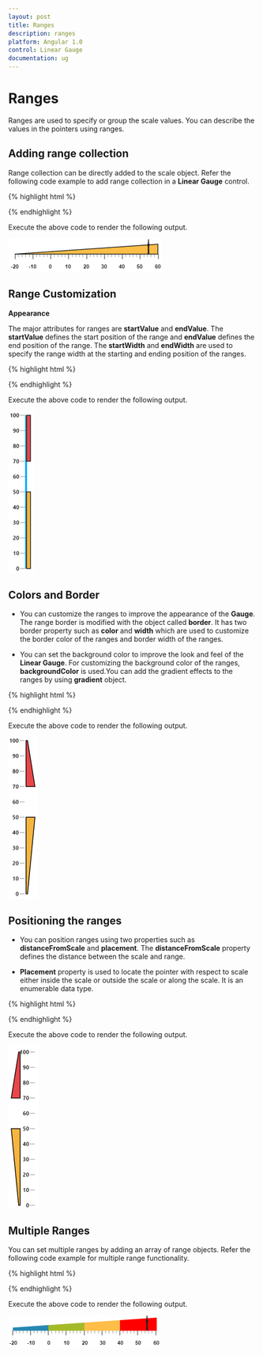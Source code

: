 ```yaml
---
layout: post
title: Ranges
description: ranges 
platform: Angular 1.0
control: Linear Gauge
documentation: ug
---
```


# Ranges 

Ranges are used to specify or group the scale values. You can describe the values in the pointers using ranges. 

## Adding range collection

Range collection can be directly added to the scale object. Refer the following code example to add range collection in a **Linear Gauge** control. 

{% highlight html %}

<html xmlns="http://www.w3.org/1999/xhtml" lang="en" ng-app="LinearGaugeApp">
    <head>
        <title>Essential Studio for AngularJS: LinearGauge</title>
        <!--CSS and Script file References -->
    </head>
    <body ng-controller="LinearGaugeCtrl">
        <div id="linearframe">
                 <ej-lineargauge   e-enableanimation="false" e-width="600" e-height="150" 
                 e-orientation="Horizontal" e-labelColor="black">
                 <e-scales>
                 <e-scale e-width="0"  e-backgroundcolor="#AEC75F"  e-direction="clockwise" 
                 e-minimum="-20" e-maximum="60" e-border-color="transparent" e-border-width="0" 
                 e-showBarPointers="false" e-showRanges="true" >
                 <e-markerpointers>
                 <e-markerpointer  e-width="3" e-length="30" e-backgroundcolor="#FEBE48" e-type="star" 
                 e-distancefromscale="20" e-placement="near" e-value="55">
                 </e-markerpointer>
                 </e-markerpointers>
                 <e-labels>
                 <e-label e-angle="90" e-distancefromscale-x="0" e-distancefromscale-y="50"></e-label>
                 </e-labels>
                 <e-ticks>
                 <e-tick e-type="majorinterval" e-width="2" e-color="#8c8c8c" e-distancefromscale-x="25" 
                 e-distancefromscale-y="-1"></e-tick>
                 <e-tick e-type="minorinterval" e-width="1" e-height="6" e-color="#8c8c8c" 
                 e-distancefromscale-x="25" e-distancefromscale-y="-1"></e-tick>
                 </e-ticks>
                 <e-ranges>
                 <e-range e-startvalue="-20" e-endValue="60" e-startwidth="0" e-endwidth="20" 
                 e-placement="near" e-distancefromscale="20" e-backgroundcolor="#FEBE48"></e-range>
                 </e-ranges>
                 </e-scale>
                 </e-scales>
                 </ej-lineargauge>
        </div>
        <script>
        angular.module('LinearGaugeApp', ['ejangular'])
        .controller('LinearGaugeCtrl', function ($scope) {
         });
    </script>
    </body>
</html>


{% endhighlight %}



Execute the above code to render the following output.


![](Ranges_images/Ranges_img1.png)

## Range Customization

**Appearance**

The major attributes for ranges are **startValue** and **endValue**. The **startValue** defines the start position of the range and **endValue** defines the end position of the range. The **startWidth** and **endWidth** are used to specify the range width at the starting and ending position of the ranges.


{% highlight html %}

<html xmlns="http://www.w3.org/1999/xhtml" lang="en" ng-app="LinearGaugeApp">
    <head>
        <title>Essential Studio for AngularJS: LinearGauge</title>
        <!--CSS and Script file References -->
    </head>
    <body ng-controller="LinearGaugeCtrl">
        <div id="linearframe">
                 <ej-lineargauge  e-width="500" e-labelColor="#8c8c8c">
                 <e-scales>
                 <e-scale e-width="4" e-backgroundcolor="#10ADF5" e-position-x="50" e-position-y="50" 
                 e-length="310" e-border-color="transparent" e-border-width="0" 
                 e-showMarkerPointers="false" e-showRanges="true"e-showScaleBar="true">
                 <e-labels>
                 <e-label e-font-fontStyle="bold" e-font-fontFamily="Segoe UI" e-font-size="11px" 
                 e-distancefromscale-x="-12" ></e-label>
                 </e-labels>
                 <e-ticks>
                 <e-tick e-type="majorinterval" e-width="1" e-color="#8c8c8c"></e-tick>
                 </e-ticks>
                 <e-ranges>
                 <e-range e-startvalue="0" e-endValue="50" e-startwidth="8" e-endwidth="8" 
                 e-distancefromscale="5" e-backgroundcolor="#F6B53F"></e-range>
                 <e-range e-startvalue="70" e-endValue="100" e-startwidth="8" e-endwidth="8" 
                 e-distancefromscale="5" e-backgroundcolor="#E94649"></e-range>
                 </e-ranges>
                 </e-scale>
                 </e-scales>
                 </ej-lineargauge>
        </div>
        <script>
        angular.module('LinearGaugeApp', ['ejangular'])
        .controller('LinearGaugeCtrl', function ($scope) {
         });
    </script>
    </body>
</html>

{% endhighlight %}



Execute the above code to render the following output.



![](Ranges_images/Ranges_img2.png)

## Colors and Border

* You can customize the ranges to improve the appearance of the **Gauge**. The range border is modified with the object called **border**. It has two border property such as **color** and **width** which are used to customize the border color of the ranges and border width of the ranges. 

* You can set the background color to improve the look and feel of the **Linear Gauge**. For customizing the background color of the ranges, **backgroundColor** is used.You can add the gradient effects to the ranges by using **gradient** object.


{% highlight html %}

<html xmlns="http://www.w3.org/1999/xhtml" lang="en" ng-app="LinearGaugeApp">
    <head>
        <title>Essential Studio for AngularJS: LinearGauge</title>
        <!--CSS and Script file References -->
    </head>
    <body ng-controller="LinearGaugeCtrl">
        <div id="linearframe">
                 <ej-lineargauge  e-width="500" e-labelColor="#8c8c8c">
                 <e-scales>
                 <e-scale e-width="4" e-backgroundcolor="transparent" e-position-x="50" e-position-y="50" 
                 e-length="310" e-border-color="transparent" e-border-width="0" e-showMarkerPointers="false" 
                 e-showRanges="true"e-showScaleBar="true">
                 <e-labels>
                 <e-label e-font-fontStyle="bold" e-font-fontFamily="Segoe UI" e-font-size="11px" 
                 e-distancefromscale-x="-12" ></e-label>
                 </e-labels>
                 <e-ticks>
                 <e-tick e-type="majorinterval" e-width="1" e-color="#8c8c8c"></e-tick>
                 </e-ticks>
                 <e-ranges>
                 <e-range e-startvalue="0" e-endValue="50" e-startwidth="3" e-endwidth="18" 
                 e-distancefromscale="10" e-border-color="black" e-backgroundcolor="#F6B53F"></e-range>
                 <e-range e-startvalue="70" e-endValue="100" e-startwidth="18" e-endwidth="3" 
                 e-distancefromscale="10" e-backgroundcolor="#E94649" e-border-color="black"></e-range>
                 </e-ranges>
                 </e-scale>
                 </e-scales>
                 </ej-lineargauge>
        </div>
        <script>
        angular.module('LinearGaugeApp', ['ejangular'])
        .controller('LinearGaugeCtrl', function ($scope) {
         });
    </script>
    </body>
</html>



{% endhighlight %}



Execute the above code to render the following output.

![](Ranges_images/Ranges_img3.png)

## Positioning the ranges

* You can position ranges using two properties such as **distanceFromScale** and **placement**. The **distanceFromScale** property defines the distance between the scale and range. 

* **Placement** property is used to locate the pointer with respect to scale either inside the scale or outside the scale or along the scale. It is an enumerable data type. 


{% highlight html %}

<html xmlns="http://www.w3.org/1999/xhtml" lang="en" ng-app="LinearGaugeApp">
    <head>
        <title>Essential Studio for AngularJS: LinearGauge</title>
        <!--CSS and Script file References -->
    </head>
    <body ng-controller="LinearGaugeCtrl">
        <div id="linearframe">
                 <ej-lineargauge  e-width="500" e-labelColor="#8c8c8c">
                 <e-scales>
                 <e-scale e-width="4"  e-backgroundcolor="transparent" e-position-x="50" 
                 e-position-y="50" e-length="310" e-border-color="transparent" e-border-width="0" 
                 e-showMarkerPointers="false" e-showRanges="true"e-showScaleBar="true">
                 <e-labels>
                 <e-label e-font-fontStyle="bold" e-font-fontFamily="Segoe UI" e-font-size="11px" 
                 e-distancefromscale-x="-12" ></e-label>
                 </e-labels>
                 <e-ticks>
                 <e-tick e-type="majorinterval" e-width="1" e-color="#8c8c8c"></e-tick>
                 </e-ticks>
                 <e-ranges>
                 <e-range e-startvalue="0" e-endValue="50" e-startwidth="3" e-endwidth="18" 
                 e-distancefromscale="-30" e-placement="near" e-border-color="black" 
                 e-backgroundcolor="#F6B53F"></e-range>
                 <e-range e-startvalue="70" e-endValue="100" e-startwidth="18" e-endwidth="3" 
                 e-distancefromscale="-30" e-placement="near" e-backgroundcolor="#E94649" 
                 e-border-color="black"></e-range>
                 </e-ranges>
                 </e-scale>
                 </e-scales>
                 </ej-lineargauge>
        </div>
        <script>
        angular.module('LinearGaugeApp', ['ejangular'])
        .controller('LinearGaugeCtrl', function ($scope) {
         });
    </script>
    </body>
</html>


{% endhighlight %}



Execute the above code to render the following output.

![](Ranges_images/Ranges_img4.png)

## Multiple Ranges

You can set multiple ranges by adding an array of range objects. Refer the following code example for multiple range functionality.

{% highlight html %}

<html xmlns="http://www.w3.org/1999/xhtml" lang="en" ng-app="LinearGaugeApp">
    <head>
        <title>Essential Studio for AngularJS: LinearGauge</title>
        <!--CSS and Script file References -->
    </head>
    <body ng-controller="LinearGaugeCtrl">
        <div id="linearframe">
                 <ej-lineargauge e-enableanimation="false" e-width="600" e-height="150" 
                 e-labelColor="black" e-orientation="Horizontal" e-enableresize="true" >
                 <e-scales>
                 <e-scale e-width="0"  e-backgroundcolor="#AEC75F" e-direction="clockwise"  
                 e-minimum="-20" e-maximum="60" e-position-x="50" e-position-y="50" e-length="310" 
                 e-border-color="transparent" e-border-width="0" e-showbarPointers="false" 
                 e-showRanges="true">
                 <e-markerpointers>
                 <e-markerpointer  e-width="3" e-length="30" e-backgroundcolor="#FE5C09" e-type="star" 
                 e-distancefromscale="20" e-placement="near" e-value="55">
                 </e-markerpointer>
                 </e-markerpointers>
                 <e-labels>
                 <e-label e-angle="90" e-distancefromscale-x="0" e-distancefromscale-y="50" ></e-label>
                 </e-labels>
                 <e-ticks>
                 <e-tick e-type="majorinterval" e-width="2" e-color="#8c8c8c" e-distancefromscale-x="20" 
                 e-distancefromscale-y="-1"></e-tick>
                 <e-tick e-type="minorinterval" e-width="1" e-height="6" e-color="#8c8c8c" 
                 e-distancefromscale-x="20" e-distancefromscale-y="-1"></e-tick>
                 </e-ticks>
                 <e-ranges>
                 <e-range e-startvalue="-20" e-endValue="0" e-startwidth="5" e-endwidth="10" 
                 e-distancefromscale="20" e-placement="near" e-border-color="#2788B1" 
                 e-backgroundcolor="#2788B1"></e-range>
                 <e-range e-startvalue="0" e-endValue="20" e-startwidth="10" e-endwidth="15" 
                 e-distancefromscale="20" e-placement="near" e-backgroundcolor="#A5BA28" 
                 e-border-color="#A5BA28"></e-range>
                 <e-range e-startvalue="20" e-endValue="40" e-startwidth="15" e-endwidth="20" 
                 e-distancefromscale="20" e-placement="near" e-backgroundcolor="#FEBE48" 
                 e-border-color="#FEBE48"></e-range>
                 <e-range e-startvalue="40" e-endValue="60" e-startwidth="20" e-endwidth="25" 
                 e-distancefromscale="20" e-placement="near" e-backgroundcolor="red" 
                 e-border-color="red"></e-range>
                 </e-ranges>
                 </e-scale>
                 </e-scales>
                 </ej-lineargauge>
        </div>
        <script>
        angular.module('LinearGaugeApp', ['ejangular'])
        .controller('LinearGaugeCtrl', function ($scope) {
         });
    </script>
    </body>
</html>

 


{% endhighlight %}


Execute the above code to render the following output.

![](Ranges_images/Ranges_img5.png)

